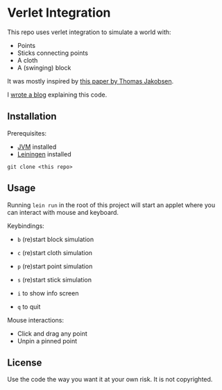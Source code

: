 # Verlet Integration

This repo uses verlet integration to simulate a world with:

- Points
- Sticks connecting points
- A cloth
- A (swinging) block

It was mostly inspired by [this paper by Thomas
Jakobsen](http://graphics.cs.cmu.edu/nsp/course/15-869/2006/papers/jakobsen.htm).

I [wrote a blog](https://040code.github.io/2018/03/04/verlet-integration/)
explaining this code.

## Installation

Prerequisites:

- [JVM](http://www.oracle.com/technetwork/java/javase/downloads/index.html)
  installed
- [Leiningen](https://leiningen.org) installed

`git clone <this repo>`

## Usage

Running `lein run` in the root of this project will start an applet where you
can interact with mouse and keyboard.

Keybindings:

- `b` (re)start block simulation
- `c` (re)start cloth simulation
- `p` (re)start point simulation
- `s` (re)start stick simulation

- `i` to show info screen
- `q` to quit

Mouse interactions:

- Click and drag any point
- Unpin a pinned point

## License

Use the code the way you want it at your own risk. It is not copyrighted.
